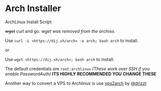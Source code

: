# Arch Installer

ArchLinux Install Script

~~wget~~ curl and go. *wget was removed from the archiso.*

Use `curl -L <https://dij.sh/arch> -o arch; bash arch` to install.

or

Use `wget <https://dij.sh/arch>; bash arch` to install.

The default credentials are `root:archlinux` *(These work over SSH if you enable PasswordAuth)*
**ITS HIGHLY RECOMMENDED YOU CHANGE THESE**

Another way to convert a VPS to Archlinux is use [vps2arch](https://github.com/drizzt/vps2arch)
by [@drizzt](https://github.com/drizzt)
